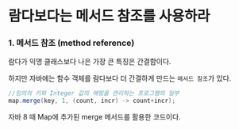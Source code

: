 # 람다보다는 메서드 참조를 사용하라

### 1. 메서드 참조 (method reference)

람다가 익명 클래스보다 나은 가장 큰 특징은 간결함이다.

하지만 자바에는 함수 객체를 람다보다 더 간결하게 만드는 `메서드 참조`가 있다.


```java
//임의의 키와 Integer 값의 매핑을 관리하는 프로그램의 일부
map.merge(key, 1, (count, incr) -> count+incr);
```

자바 8 때 Map에 추가된 merge 메서드를 활용한 코드이다.
